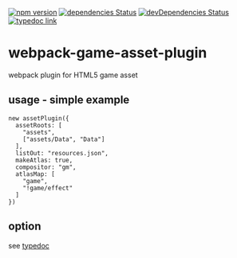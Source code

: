 [![npm version](https://badge.fury.io/js/webpack-game-asset-plugin.svg)](https://badge.fury.io/js/webpack-game-asset-plugin)
[![dependencies Status](https://david-dm.org/perlmint/webpack-game-asset-plugin/status.svg)](https://david-dm.org/perlmint/webpack-game-asset-plugin)
[![devDependencies Status](https://david-dm.org/perlmint/webpack-game-asset-plugin/dev-status.svg)](https://david-dm.org/perlmint/webpack-game-asset-plugin?type=dev)
[![typedoc link](https://img.shields.io/badge/docs-typedoc-blue.svg)](https://perlmint.github.io/webpack-game-asset-plugin/index.html)

# webpack-game-asset-plugin
webpack plugin for HTML5 game asset

## usage - simple example

```
new assetPlugin({
  assetRoots: [
    "assets",
    ["assets/Data", "Data"]
  ],
  listOut: "resources.json",
  makeAtlas: true,
  compositor: "gm",
  atlasMap: [
    "game",
    "!game/effect"
  ]
})
```

## option

see [typedoc](https://perlmint.github.io/webpack-game-asset-plugin/index.html)
